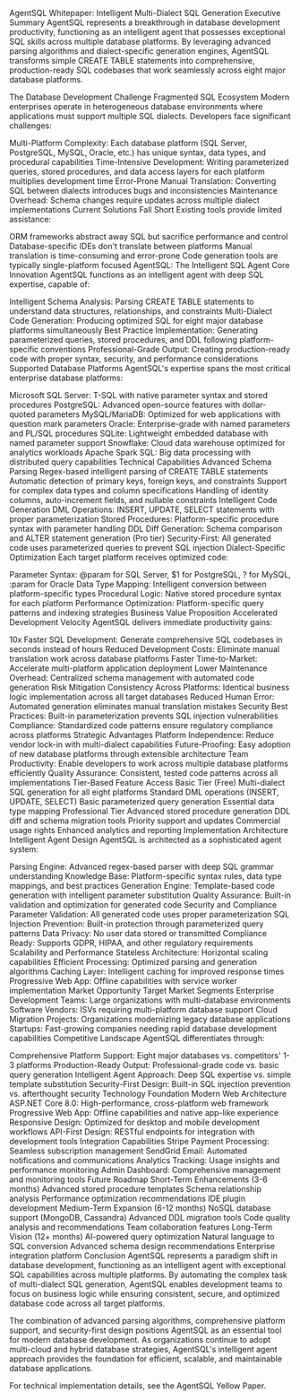 AgentSQL Whitepaper: Intelligent Multi-Dialect SQL Generation
Executive Summary
AgentSQL represents a breakthrough in database development productivity, functioning as an intelligent agent that possesses exceptional SQL skills across multiple database platforms. By leveraging advanced parsing algorithms and dialect-specific generation engines, AgentSQL transforms simple CREATE TABLE statements into comprehensive, production-ready SQL codebases that work seamlessly across eight major database platforms.

The Database Development Challenge
Fragmented SQL Ecosystem
Modern enterprises operate in heterogeneous database environments where applications must support multiple SQL dialects. Developers face significant challenges:

Multi-Platform Complexity: Each database platform (SQL Server, PostgreSQL, MySQL, Oracle, etc.) has unique syntax, data types, and procedural capabilities
Time-Intensive Development: Writing parameterized queries, stored procedures, and data access layers for each platform multiplies development time
Error-Prone Manual Translation: Converting SQL between dialects introduces bugs and inconsistencies
Maintenance Overhead: Schema changes require updates across multiple dialect implementations
Current Solutions Fall Short
Existing tools provide limited assistance:

ORM frameworks abstract away SQL but sacrifice performance and control
Database-specific IDEs don't translate between platforms
Manual translation is time-consuming and error-prone
Code generation tools are typically single-platform focused
AgentSQL: The Intelligent SQL Agent
Core Innovation
AgentSQL functions as an intelligent agent with deep SQL expertise, capable of:

Intelligent Schema Analysis: Parsing CREATE TABLE statements to understand data structures, relationships, and constraints
Multi-Dialect Code Generation: Producing optimized SQL for eight major database platforms simultaneously
Best Practice Implementation: Generating parameterized queries, stored procedures, and DDL following platform-specific conventions
Professional-Grade Output: Creating production-ready code with proper syntax, security, and performance considerations
Supported Database Platforms
AgentSQL's expertise spans the most critical enterprise database platforms:

Microsoft SQL Server: T-SQL with native parameter syntax and stored procedures
PostgreSQL: Advanced open-source features with dollar-quoted parameters
MySQL/MariaDB: Optimized for web applications with question mark parameters
Oracle: Enterprise-grade with named parameters and PL/SQL procedures
SQLite: Lightweight embedded database with named parameter support
Snowflake: Cloud data warehouse optimized for analytics workloads
Apache Spark SQL: Big data processing with distributed query capabilities
Technical Capabilities
Advanced Schema Parsing
Regex-based intelligent parsing of CREATE TABLE statements
Automatic detection of primary keys, foreign keys, and constraints
Support for complex data types and column specifications
Handling of identity columns, auto-increment fields, and nullable constraints
Intelligent Code Generation
DML Operations: INSERT, UPDATE, SELECT statements with proper parameterization
Stored Procedures: Platform-specific procedure syntax with parameter handling
DDL Diff Generation: Schema comparison and ALTER statement generation (Pro tier)
Security-First: All generated code uses parameterized queries to prevent SQL injection
Dialect-Specific Optimization
Each target platform receives optimized code:

Parameter Syntax: @param for SQL Server, $1 for PostgreSQL, ? for MySQL, :param for Oracle
Data Type Mapping: Intelligent conversion between platform-specific types
Procedural Logic: Native stored procedure syntax for each platform
Performance Optimization: Platform-specific query patterns and indexing strategies
Business Value Proposition
Accelerated Development Velocity
AgentSQL delivers immediate productivity gains:

10x Faster SQL Development: Generate comprehensive SQL codebases in seconds instead of hours
Reduced Development Costs: Eliminate manual translation work across database platforms
Faster Time-to-Market: Accelerate multi-platform application deployment
Lower Maintenance Overhead: Centralized schema management with automated code generation
Risk Mitigation
Consistency Across Platforms: Identical business logic implementation across all target databases
Reduced Human Error: Automated generation eliminates manual translation mistakes
Security Best Practices: Built-in parameterization prevents SQL injection vulnerabilities
Compliance: Standardized code patterns ensure regulatory compliance across platforms
Strategic Advantages
Platform Independence: Reduce vendor lock-in with multi-dialect capabilities
Future-Proofing: Easy adoption of new database platforms through extensible architecture
Team Productivity: Enable developers to work across multiple database platforms efficiently
Quality Assurance: Consistent, tested code patterns across all implementations
Tier-Based Feature Access
Basic Tier (Free)
Multi-dialect SQL generation for all eight platforms
Standard DML operations (INSERT, UPDATE, SELECT)
Basic parameterized query generation
Essential data type mapping
Professional Tier
Advanced stored procedure generation
DDL diff and schema migration tools
Priority support and updates
Commercial usage rights
Enhanced analytics and reporting
Implementation Architecture
Intelligent Agent Design
AgentSQL is architected as a sophisticated agent system:

Parsing Engine: Advanced regex-based parser with deep SQL grammar understanding
Knowledge Base: Platform-specific syntax rules, data type mappings, and best practices
Generation Engine: Template-based code generation with intelligent parameter substitution
Quality Assurance: Built-in validation and optimization for generated code
Security and Compliance
Parameter Validation: All generated code uses proper parameterization
SQL Injection Prevention: Built-in protection through parameterized query patterns
Data Privacy: No user data stored or transmitted
Compliance Ready: Supports GDPR, HIPAA, and other regulatory requirements
Scalability and Performance
Stateless Architecture: Horizontal scaling capabilities
Efficient Processing: Optimized parsing and generation algorithms
Caching Layer: Intelligent caching for improved response times
Progressive Web App: Offline capabilities with service worker implementation
Market Opportunity
Target Market Segments
Enterprise Development Teams: Large organizations with multi-database environments
Software Vendors: ISVs requiring multi-platform database support
Cloud Migration Projects: Organizations modernizing legacy database applications
Startups: Fast-growing companies needing rapid database development capabilities
Competitive Landscape
AgentSQL differentiates through:

Comprehensive Platform Support: Eight major databases vs. competitors' 1-3 platforms
Production-Ready Output: Professional-grade code vs. basic query generation
Intelligent Agent Approach: Deep SQL expertise vs. simple template substitution
Security-First Design: Built-in SQL injection prevention vs. afterthought security
Technology Foundation
Modern Web Architecture
ASP.NET Core 8.0: High-performance, cross-platform web framework
Progressive Web App: Offline capabilities and native app-like experience
Responsive Design: Optimized for desktop and mobile development workflows
API-First Design: RESTful endpoints for integration with development tools
Integration Capabilities
Stripe Payment Processing: Seamless subscription management
SendGrid Email: Automated notifications and communications
Analytics Tracking: Usage insights and performance monitoring
Admin Dashboard: Comprehensive management and monitoring tools
Future Roadmap
Short-Term Enhancements (3-6 months)
Advanced stored procedure templates
Schema relationship analysis
Performance optimization recommendations
IDE plugin development
Medium-Term Expansion (6-12 months)
NoSQL database support (MongoDB, Cassandra)
Advanced DDL migration tools
Code quality analysis and recommendations
Team collaboration features
Long-Term Vision (12+ months)
AI-powered query optimization
Natural language to SQL conversion
Advanced schema design recommendations
Enterprise integration platform
Conclusion
AgentSQL represents a paradigm shift in database development, functioning as an intelligent agent with exceptional SQL capabilities across multiple platforms. By automating the complex task of multi-dialect SQL generation, AgentSQL enables development teams to focus on business logic while ensuring consistent, secure, and optimized database code across all target platforms.

The combination of advanced parsing algorithms, comprehensive platform support, and security-first design positions AgentSQL as an essential tool for modern database development. As organizations continue to adopt multi-cloud and hybrid database strategies, AgentSQL's intelligent agent approach provides the foundation for efficient, scalable, and maintainable database applications.

For technical implementation details, see the AgentSQL Yellow Paper.
